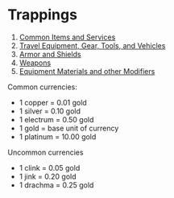 # Trappings

1. [Common Items and Services](/Trappings/CommonStuff.md)
2. [Travel Equipment, Gear, Tools, and Vehicles](/Trappings/Equipment.md)
3. [Armor and Shields](/Trappings/Armor.md)
4. [Weapons](/Trappings/Weapons.md)
5. [Equipment Materials and other Modifiers](/Trappings/Modifiers.md)

Common currencies:

- 1 copper = 0.01 gold
- 1 silver = 0.10 gold
- 1 electrum = 0.50 gold
- 1 gold = base unit of currency
- 1 platinum = 10.00 gold

Uncommon currencies

- 1 clink = 0.05 gold
- 1 jink = 0.20 gold
- 1 drachma = 0.25 gold
